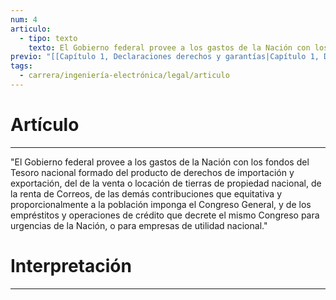 ```yaml
---
num: 4
articulo:
  - tipo: texto
    texto: El Gobierno federal provee a los gastos de la Nación con los fondos del Tesoro nacional formado del producto de derechos de importación y exportación, del de la venta o locación de tierras de propiedad nacional, de la renta de Correos, de las demás contribuciones que equitativa y proporcionalmente a la población imponga el Congreso General, y de los empréstitos y operaciones de crédito que decrete el mismo Congreso para urgencias de la Nación, o para empresas de utilidad nacional.
previo: "[[Capítulo 1, Declaraciones derechos y garantías|Capítulo 1, Declaraciones derechos y garantías]]"
tags:
  - carrera/ingeniería-electrónica/legal/articulo
---
```

# Artículo
---
"El Gobierno federal provee a los gastos de la Nación con los fondos del Tesoro nacional formado del producto de derechos de importación y exportación, del de la venta o locación de tierras de propiedad nacional, de la renta de Correos, de las demás contribuciones que equitativa y proporcionalmente a la población imponga el Congreso General, y de los empréstitos y operaciones de crédito que decrete el mismo Congreso para urgencias de la Nación, o para empresas de utilidad nacional."

# Interpretación
---


